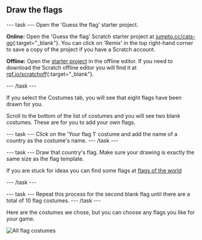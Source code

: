 ## Draw the flags

--- task ---
Open the 'Guess the flag' starter project.

**Online:** Open the 'Guess the flag' Scratch starter project at [jumpto.cc/cats-go](http://jumpto.cc/guess-the-flag-go){:target="_blank"}. You can click on 'Remix' in the top right-hand corner to save a copy of the project if you have a Scratch account.

**Offline:** Open the [starter project](resources/guess-the-flag-resources.sb2) in the offline editor. If you need to download the Scratch offline editor you will find it at [rpf.io/scratchoff](http://rpf.io/scratchoff){:target="_blank"}.

--- /task ---

If you select the Costumes tab, you will see that eight flags have been drawn for you.

Scroll to the bottom of the list of costumes and you will see two blank costumes. These are for you to add your own flags.

--- task ---
Click on the 'Your flag 1' costume and add the name of a country as the costume's name.
--- /task ---

--- task ---
Draw that country's flag. Make sure your drawing is exactly the same size as the flag template.

If you are stuck for ideas you can find some flags at [flags of the world](https://www.countries-ofthe-world.com/flags-of-the-world.html)

--- /task ---

--- task ---
Repeat this process for the second blank flag until there are a total of 10 flag costumes.
--- /task ---

Here are the costumes we chose, but you can choose any flags you like for your game.

![All flag costumes](images/all-costumes.png)
